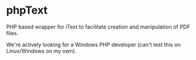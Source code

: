phpText
=======

PHP based wrapper for iText to facilitate creation and manipulation of PDF files.

We're actively looking for a Windows PHP developer (can't test this on Linux/Windows on my own).

